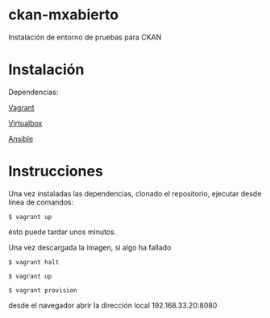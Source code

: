ckan-mxabierto
==============
Instalación de entorno de pruebas para CKAN

Instalación
==============
Dependencias:

[Vagrant](http://www.vagrantup.com)

[Virtualbox](http://www.virtualbox.org)

[Ansible](http://www.ansible.com)


Instrucciones
==============
Una vez instaladas las dependencias, clonado el repositorio, ejecutar desde línea de comandos:

```shell
$ vagrant up
```
ésto puede tardar unos minutos.

Una vez descargada la imagen, si algo ha fallado
```shell
$ vagrant halt

$ vagrant up

$ vagrant provision
```

desde el navegador abrir la dirección local 192.168.33.20:8080

